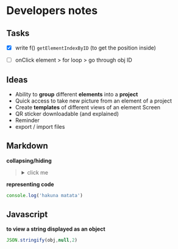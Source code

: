 # Developers notes

## Tasks
- [x] write f() `getElementIndexByID`  (to get the position inside)
- [ ] onClick element > for loop > go through obj ID


## Ideas

- Ability to **group** different **elements** into a **project**
- Quick access to take new picture from an element of a project
- Create **templates** of different views of an element Screen
- QR sticker downloadable (and explained)
- Reminder
- export / import files


## Markdown 

**collapsing/hiding**
><details><summary> click me</summary>
>blabla
></details>

**representing code**
```js
console.log('hakuna matata')
```

## Javascript

**to view a string displayed as an object**
```js
JSON.stringify(obj,null,2)
```